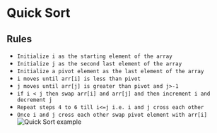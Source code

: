 # Quick Sort

## Rules 
* `Initialize i as the starting element of the array`
* `Initialize j as the second last element of the array`
* `Initialize a pivot element as the last element of the array`
* `i moves until arr[i] is less than pivot`
* `j moves until arr[j] is greater than pivot and j>-1`
* `if i < j then swap arr[i] and arr[j] and then increment i and decrement j`
* `Repeat steps 4 to 6 till i<=j i.e. i and j cross each other`
* `Once i and j cross each other swap pivot element with arr[i]`
![Quick Sort example](https://slideplayer.com/slide/3407777/12/images/6/Quick+sort+with+recur+step.jpg)
